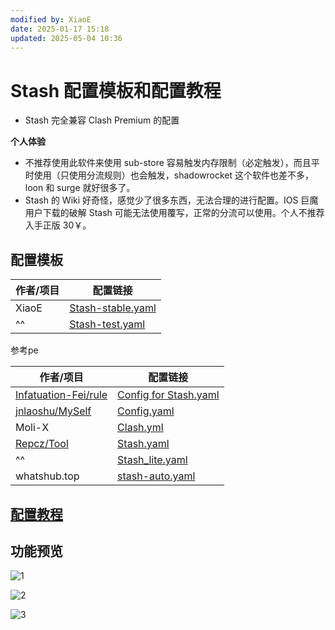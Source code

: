 ```yaml
---
modified by: XiaoE
date: 2025-01-17 15:18
updated: 2025-05-04 10:36
---
```

# Stash 配置模板和配置教程
- Stash 完全兼容 Clash Premium 的配置

**个人体验**
- 不推荐使用此软件来使用 sub-store 容易触发内存限制（必定触发），而且平时使用（只使用分流规则）也会触发，shadowrocket 这个软件也差不多，loon 和 surge 就好很多了。
- Stash 的 Wiki 好奇怪，感觉少了很多东西，无法合理的进行配置。IOS 巨魔用户下载的破解 Stash 可能无法使用覆写，正常的分流可以使用。个人不推荐入手正版 30￥。

## 配置模板

| 作者/项目 | 配置链接                                                                                                                     |
| ----- | ------------------------------------------------------------------------------------------------------------------------ |
| XiaoE | [Stash-stable.yaml](https://raw.githubusercontent.com/LaolunsiG/PCR/refs/heads/main/Config_File/Stash/Stash-stable.yaml) |
| ^^    | [Stash-test.yaml](https://raw.githubusercontent.com/LaolunsiG/PCR/refs/heads/main/Config_File/Stash/Stash-test.yaml)     |

参考pe

| 作者/项目                                                           | 配置链接                                                                                                                                            |
| --------------------------------------------------------------- | ----------------------------------------------------------------------------------------------------------------------------------------------- |
| [Infatuation-Fei/rule](https://github.com/Infatuation-Fei/rule) | [Config for Stash.yaml](https://github.com/Infatuation-Fei/rule/blob/main/Stash/%E9%85%8D%E7%BD%AE%E6%A8%A1%E6%9D%BF/Config%20for%20Stash.yaml) |
| [jnlaoshu/MySelf](https://github.com/jnlaoshu/MySelf)           | [Config.yaml](https://raw.githubusercontent.com/jnlaoshu/MySelf/refs/heads/main/Stash/Config.yaml)                                              |
| Moli-X                                                          | [Clash.yml](https://raw.githubusercontent.com/Moli-X/Resources/main/Clash/Clash.yml)                                                            |
| [Repcz/Tool](https://github.com/Repcz/Tool)                     | [Stash.yaml](https://raw.githubusercontent.com/Repcz/Tool/refs/heads/X/Stash/Stash.yaml)                                                        |
| ^^                                                              | [Stash_lite.yaml](https://raw.githubusercontent.com/Repcz/Tool/refs/heads/X/Stash/Stash_lite.yaml)                                              |
| whatshub.top                                                    | [stash-auto.yaml](https://whatshub.top/config/stash-auto.yaml)                                                                                  |


## [配置教程](https://github.com/LaolunsiG/PCR/blob/main/Config_File/Stash/Stash%20%E9%85%8D%E7%BD%AE%E6%95%99%E7%A8%8B%E5%92%8C%E9%85%8D%E7%BD%AE%E6%A8%A1%E6%9D%BF.md)

## 功能预览
![1](https://github.com/LaolunsiG/PCR/blob/main/Config_File/Stash/Picture/1.jpg?raw=true)

![2](https://github.com/LaolunsiG/PCR/blob/main/Config_File/Stash/Picture/2.jpg?raw=true)

![3](https://github.com/LaolunsiG/PCR/blob/main/Config_File/Stash/Picture/3.jpg?raw=true)


